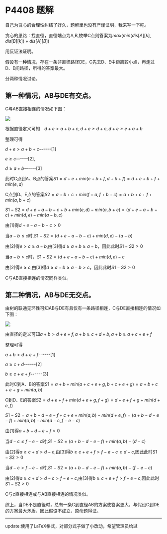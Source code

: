# P4408 题解

自己为贪心的合理性纠结了好久，题解里也没有严谨证明，我来写一下吧。

贪心的思路：找直径，直径端点为A,B,枚举C点则答案为$max(min(dis[A][k],dis[B][k])+dis[A][B])$

用反证法证明。

假设有一种情况，存在一条非直径路径DE，C先去D、E中距离较小点，再走过D、E间路径，所得的答案最大。

分两种情况讨论。

## 第一种情况，AB与DE有交点。
C与AB直接相连的情况如下图：

![](https://cdn.luogu.com.cn/upload/pic/69903.png)

根据直径定义可知　$d+e>a+b+c,d+e\ge d+c,d+e\ge e+a+b$

整理可得　

$d+e>a+b+c$------[1]

$e\ge c$------[2],     

$d\ge a+b$------[3]

此时C点到A、B点的答案$S1=d+e+min(e+b+f,d+b+f)=d+e+b+f+min(e,d)$

C点到D、E点的答案$S2=a+b+c+min(f+a,f+b+c)=a+b+c+f+min(a,b+c)$

$S1-S2=d+e-a-b-c+b+min(e,d)-min(a,b+c)=(d+e-a-b-c)+min(d,e)-min(a-b,c)$

由[1]得$d+e-a-b-c>0$

当$a-b\le c$时,$S1-S2=(d+e-a-b-c)+min(d,e)-(a-b)$

由[2]得$e>c\ge a-b$,由[3]得$d\ge a+b\ge a-b$，因此此时$S1-S2>0$

当$a-b>c$时，$S1-S2=(d+e-a-b-c)+min(d,e)-c$

由[2]得$e\ge c$,由[3]得$d\ge a+b\ge a-b>c$，因此此时$S1-S2>0$

C与AB直接相连的情况同样类似。

## 第二种情况，AB与DE无交点。

由树的联通无环性可知AB与DE有且仅有一条路径相连，C与DE直接相连的情况如下图：

![](https://cdn.luogu.com.cn/upload/pic/58646.png)

由直径的定义可知$a+b>d+e+f,a+b\ge c+d+b,a+b\ge a+c+e+f$

整理可得

$a+b>d+e+f$------[1]

$a\ge c+d$------[2]

$b\ge c+e+f$------[3]

此时C到A、B的答案$S1=a+b+min(a+c+e+g,b+c+e+g)=a+b+c+e+g+min(a,b)$

C到D、E的答案$S2=d+e+f+min(d+e+g,f+g)=d+e+f+g+min(d+e,f)$

$S1-S2=a+b-d-e-f+c+e+min(a,b)-min(d+e,f)=(a+b-d-e-f)+min(a,b)-min(d-c,f-e-c)$

由[1]得$a+b-d-e-f>0$

当$d-c\le f-e-c$时,$S1-S2=(a+b-d-e-f)+min(a,b)-(d-c)$

由[2]得$a\ge c+d>d-c$,由[3]得$b\ge c+e+f>f-e-c\ge d-c$,因此此时$S1-S2>0$

当$d-c>f-e-c$时,$S1-S2=(a+b-d-e-f)+min(a,b)-(f-e-c)$

由[2]得$a\ge c+d>d-c>f-e-c$,由[3]得$b\ge c+e+f>f-e-c$,因此此时$S1-S2>0$

C与$c$直接相连或与AB直接相连的情况类似。

综上，当DE不是直径时，总有一条C到直径AB的方案使答案更大，与假设C到DE的方案最大矛盾，因此假设不成立，原命题得证。


------------
update:使用了LaTeX格式，对部分式子做了小改动，希望管理员给过